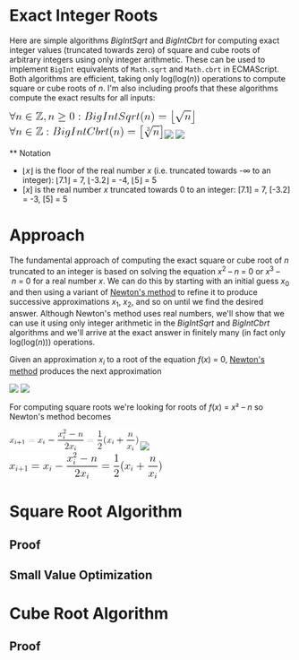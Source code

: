 # Exact Integer Roots

Here are simple algorithms *BigIntSqrt* and *BigIntCbrt* for computing exact integer values (truncated towards zero) of square and cube roots of arbitrary integers using only integer arithmetic.  These can be used to implement `BigInt` equivalents of `Math.sqrt` and `Math.cbrt` in ECMAScript.
Both algorithms are efficient, taking only log(log(*n*)) operations to compute square or cube roots of *n*.
I'm also including proofs that these algorithms compute the exact results for all inputs:

<img src="formulas/BigIntSqrt-def.png" width=330 height=24>
<img src="formulas/BigIntCbrt-def.png" width=273 height=24>
<img src="https://render.githubusercontent.com/render/math?math=\forall n\in\mathbb{Z},n\geq 0:BigIntSqrt(n)=\left\lfloor\sqrt{n}\right\rfloor">
<img src="https://render.githubusercontent.com/render/math?math=\forall n\in\mathbb{Z}:BigIntCbrt(n)=\left[\sqrt[3]{n}\right]">

** Notation

* ⌊*x*⌋ is the floor of the real number *x* (i.e. truncated towards -∞ to an integer): ⌊7.1⌋ = 7, ⌊-3.2⌋ = -4, ⌊5⌋ = 5
* [*x*] is the real number *x* truncated towards 0 to an integer: [7.1] = 7, [-3.2] = -3, [5] = 5

# Approach

The fundamental approach of computing the exact square or cube root of *n* truncated to an integer is based on solving the equation *x*<sup>2</sup> – *n* = 0 or *x*<sup>3</sup> – *n* = 0 for a real number *x*. We can do this by starting with an initial guess *x*<sub>0</sub> and then using a variant of [Newton's method](https://en.wikipedia.org/wiki/Newton%27s_method) to refine it to produce successive approximations *x*<sub>1</sub>, *x*<sub>2</sub>, and so on until we find the desired answer. Although Newton's method uses real numbers, we'll show that we can use it using only integer arithmetic in the *BigIntSqrt* and *BigIntCbrt* algorithms and we'll arrive at the exact answer in finitely many (in fact only log(log(*n*))) operations.

Given an approximation *x*<sub>*i*</sub> to a root of the equation *f*(*x*) = 0, [Newton's method](https://en.wikipedia.org/wiki/Newton%27s_method) produces the next approximation

<img src="https://render.githubusercontent.com/render/math?math=x_{i%2b1}=x_i-\frac{f(x_i)}{f'(x_i)}">
<img src="https://latex.codecogs.com/svg.latex?x_{i%2b1}=x_i-\frac{f(x_i)}{f'(x_i)}">

For computing square roots we're looking for roots of *f*(*x*) = *x*² – *n* so Newton's method becomes

<img src="formulas/newtons-method-2.png" width=230 height=38>
<img src="https://latex.codecogs.com/svg.latex?x_{i+1}=x_i-\frac{x_i^2-n}{2x_i}=\frac{1}{2}(x_i+\frac{n}{x_i})">
<img src="formulas/newtons-method-2a.png" width=272 height=47>

# Square Root Algorithm

## Proof

## Small Value Optimization

# Cube Root Algorithm

## Proof
